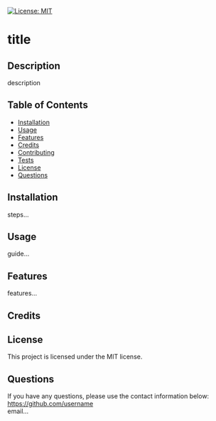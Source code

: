 
[![License: MIT](https://img.shields.io/badge/License-MIT-yellow.svg)](https://opensource.org/licenses/MIT)
# title
## Description
description
## Table of Contents
 - [Installation](#installation)
 - [Usage](#usage)
 - [Features](#features)
 - [Credits](#credits)
 - [Contributing](#contributing)
 - [Tests](#tests)
 - [License](#License)
 - [Questions](#questions)
## Installation
steps...
## Usage
guide...
## Features
features...
## Credits

## License
This project is licensed under the MIT license.
## Questions
If you have any questions, please use the contact information below:  
https://github.com/username  
email...

